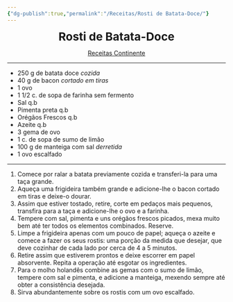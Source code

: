```yaml
---
{"dg-publish":true,"permalink":"/Receitas/Rosti de Batata-Doce/"}
---
```


<div style="text-align: center;"> <span style="font-size: 26px;"><b> Rosti de Batata-Doce </b></span> </div>

<span class="center"> <center> [Receitas Continente](https://feed.continente.pt/receitas/rosti-batata-doce) </center></span>

---
- 250 g de batata doce *cozida*
- 40 g de bacon *cortado em tiras*
- 1 ovo
- 1 1/2 c. de sopa de farinha sem fermento
- Sal q.b
- Pimenta preta q.b
- Orégãos Frescos q.b
- Azeite q.b
- 3 gema de ovo
- 1 c. de sopa de sumo de limão
- 100 g de manteiga com sal *derretida*
- 1 ovo escalfado
---
1. Comece por ralar a batata previamente cozida e transferi-la para uma taça grande.
2. Aqueça uma frigideira também grande e adicione-lhe o bacon cortado em tiras e deixe-o dourar.
3. Assim que estiver tostado, retire, corte em pedaços mais pequenos, transfira para a taça e adicione-lhe o ovo e a farinha.
4. Tempere com sal, pimenta e uns orégãos frescos picados, mexa muito bem até ter todos os elementos combinados. Reserve.
5. Limpe a frigideira apenas com um pouco de papel; aqueça o azeite e comece a fazer os seus rostis: uma porção da medida que desejar, que deve cozinhar de cada lado por cerca de 4 a 5 minutos.
6. Retire assim que estiverem prontos e deixe escorrer em papel absorvente. Repita a operação até esgotar os ingredientes.
7. Para o molho holandês combine as gemas com o sumo de limão, tempere com sal e pimenta, e adicione a manteiga, mexendo sempre até obter a consistência desejada.
8. Sirva abundantemente sobre os rostis com um ovo escalfado.